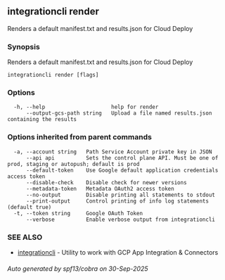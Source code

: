 ## integrationcli render

Renders a default manifest.txt and results.json for Cloud Deploy

### Synopsis

Renders a default manifest.txt and results.json for Cloud Deploy

```
integrationcli render [flags]
```

### Options

```
  -h, --help                     help for render
      --output-gcs-path string   Upload a file named results.json containing the results
```

### Options inherited from parent commands

```
  -a, --account string   Path Service Account private key in JSON
      --api api          Sets the control plane API. Must be one of prod, staging or autopush; default is prod
      --default-token    Use Google default application credentials access token
      --disable-check    Disable check for newer versions
      --metadata-token   Metadata OAuth2 access token
      --no-output        Disable printing all statements to stdout
      --print-output     Control printing of info log statements (default true)
  -t, --token string     Google OAuth Token
      --verbose          Enable verbose output from integrationcli
```

### SEE ALSO

* [integrationcli](integrationcli.md)	 - Utility to work with GCP App Integration & Connectors

###### Auto generated by spf13/cobra on 30-Sep-2025
